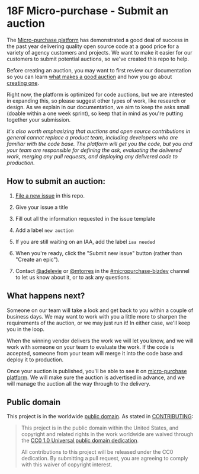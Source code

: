 # 18F Micro-purchase - Submit an auction
The [Micro-purchase platform](https://micropurchase.18f.gov) has demonstrated a good deal of success in the past year delivering quality open source code at a good price for a variety of agency customers and projects. We want to make it easier for our customers to submit potential auctions, so we've created this repo to help.

Before creating an auction, you may want to first review our documentation so you can learn [what makes a good auction](https://micropurchase.18f.gov/docs/getting_started) and how you go about [creating one](https://micropurchase.18f.gov/docs/getting_started).

Right now, the platform is optimized for code auctions, but we are interested in expanding this, so please suggest other types of work, like research or design. As we explain in our documentation, we aim to keep the asks small (doable within a one week sprint), so keep that in mind as you're putting together your submission.

_It's also worth emphasizing that auctions and open source contributions in general cannot replace a product team, including developers who are familiar with the code base. The platform will get you the code, but you and your team are responsible for defining the ask, evaluating the delivered work, merging any pull requests, and deploying any delivered code to production._


## How to submit an auction:

1. [File a new issue](https://github.com/18F/micropurchase-auctions/issues/new) in this repo.

2. Give your issue a title

2. Fill out all the information requested in the issue template

3. Add a label `new auction`

4. If you are still waiting on an IAA, add the label `iaa needed`

5. When you're ready, click the "Submit new issue" button (rather than "Create an epic").

6. Contact [@adelevie](https://gsa-tts.slack.com/messages/@adelevie/) or [@mtorres](https://gsa-tts.slack.com/messages/@mtorres/) in the [#micropurchase-bizdev](https://gsa-tts.slack.com/messages/micropurchase-bizdev/) channel to let us know about it, or to ask any questions.


## What happens next?
Someone on our team will take a look and get back to you within a couple of business days. We may want to work with you a little more to sharpen the requirements of the auction, or we may just run it! In either case, we'll keep you in the loop. 

When the winning vendor delivers the work we will let you know, and we will work with someone on your team to evaluate the work. If the code is accepted, someone from your team will merge it into the code base and deploy it to production.

Once your auction is published, you'll be able to see it on [micro-purchase platform](https://micropurchase.18f.gov). We will make sure the auction is advertised in advance, and we will manage the auction all the way through to the delivery.


## Public domain

This project is in the worldwide [public domain](LICENSE.md). As stated in [CONTRIBUTING](CONTRIBUTING.md):

> This project is in the public domain within the United States, and copyright and related rights in the work worldwide are waived through the [CC0 1.0 Universal public domain dedication](https://creativecommons.org/publicdomain/zero/1.0/).
>
> All contributions to this project will be released under the CC0 dedication. By submitting a pull request, you are agreeing to comply with this waiver of copyright interest.


